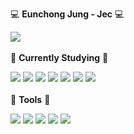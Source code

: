 :computer: **Eunchong Jung - Jec** :computer:

<a href="https://gmail.com/@seondal"><img src="https://img.shields.io/badge/Gmail-EA4335?style=flat-square&logo=Blogger&logoColor=black"/></a>
<br></br>
:page_with_curl: **Currently Studying** :page_with_curl:

<img src="https://img.shields.io/badge/C++-00599C?style=flat-square&logo=C++&logoColor=blue"/> <img src="https://img.shields.io/badge/React-61DAFB?style=flat-square&logo=React&logoColor=black"/> <img src="https://img.shields.io/badge/Python-3776AB?style=flat-square&logo=Python&logoColor=green"/> <img src="https://img.shields.io/badge/HTML5-E34F26?style=flat-square&logo=HTML5&logoColor=black"/> <img src="https://img.shields.io/badge/CSS3-1572B6?style=flat-square&logo=CSS3&logoColor=black"/> <img src="https://img.shields.io/badge/Arduino-00979D?style=flat-square&logo=Arduino&logoColor=cyan"/> <img src="https://img.shields.io/badge/AmazonAWS-232F3E?style=flat-square&logo=AmazonAWS&logoColor=yellow"/>
<br></br>
:wrench: **Tools** :wrench:

<img src="https://img.shields.io/badge/VisualStudioCode-007ACC?style=flat-square&logo=VisualStudioCode&logoColor=White"/> <img src="https://img.shields.io/badge/AndroidStudio-3DDC84?style=flat-square&logo=AndroidStudio&logoColor=white"/> <img src="https://img.shields.io/badge/Slack-4A154B?style=flat-square&logo=Slack&logoColor=white"/> <img src="https://img.shields.io/badge/Jira-0052CC?style=flat-square&logo=Jira&logoColor=white"/> <img src="https://img.shields.io/badge/Github-181717?style=flat-square&logo=Github&logoColor=white"/>

<!---
jecjung520/jecjung520 is a ✨ special ✨ repository because its `README.md` (this file) appears on your GitHub profile.
You can click the Preview link to take a look at your changes.
--->

